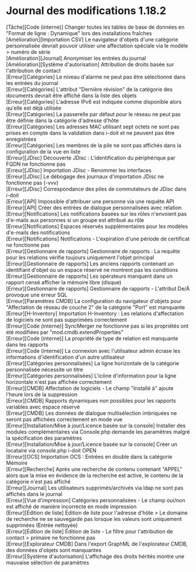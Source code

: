# Journal des modifications 1.18.2 

[Tâche][Code (interne)]                           Changer toutes les tables de base de données en "Format de ligne : Dynamique" lors des installations fraîches  
[Amélioration][Importation CSV]                   Le navigateur d'objets d'une catégorie personnalisée devrait pouvoir utiliser une affectation spéciale via le modèle > numéro de série  
[Amélioration][Journal]                          Anonymiser les entrées du journal  
[Amélioration][Système d'autorisation]            Attribution de droits basée sur l'attribution de contact  
[Erreur][Catégories]                              Le niveau d'alarme ne peut pas être sélectionné dans les entrées du journal  
[Erreur][Catégories]                              L'attribut "Dernière révision" de la catégorie des documents devrait être affiché dans la liste des objets  
[Erreur][Catégories]                              L'adresse IPv6 est indiquée comme disponible alors qu'elle est déjà utilisée  
[Erreur][Catégories]                              La passerelle par défaut pour le réseau ne peut pas être définie dans la catégorie d'adresse d'hôte  
[Erreur][Catégories]                              Les adresses MAC utilisant sept octets ne sont pas prises en compte dans la validation dans i-doit et ne peuvent pas être enregistrées  
[Erreur][Catégories]                              Les membres de la pile ne sont pas affichés dans la configuration de la vue en liste  
[Erreur][JDisc]                                   Découverte JDisc : L'identification du périphérique par FQDN ne fonctionne pas  
[Erreur][JDisc]                                   Importation JDisc - Renommer les interfaces  
[Erreur][JDisc]                                   Le débogage des journaux d'importation JDisc ne fonctionne pas (-vvv)  
[Erreur][JDisc]                                   Correspondance des piles de commutateurs de JDisc dans i-doit  
[Erreur][API]                                     Impossible d'attribuer une personne via une requête API  
[Erreur][API]                                     Créer des entrées de dialogue personnalisées avec relation  
[Erreur][Notifications]                           Les notifications basées sur les rôles n'envoient pas d'e-mails aux personnes si un groupe est attribué au rôle  
[Erreur][Notifications]                           Espaces réservés supplémentaires pour les modèles d'e-mails des notifications  
[Erreur][Notifications]                           Notifications - L'expiration d'une période de certificat ne fonctionne pas  
[Erreur][Gestionnaire de rapports]                Gestionnaire de rapports : La requête pour les relations vérifie toujours uniquement l'objet principal  
[Erreur][Gestionnaire de rapports]                Les anciens rapports contenant un identifiant d'objet ou un espace réservé ne montrent pas les conditions  
[Erreur][Gestionnaire de rapports]                Les opérateurs manquent dans un rapport censé afficher la mémoire libre (disque)  
[Erreur][Gestionnaire de rapports]                Gestionnaire de rapports - L'attribut De/À provoque une erreur SQL  
[Erreur][Paramètres CMDB]                         La configuration du navigateur d'objets pour "Affectation de réseau de couche 2" de la catégorie "Port" est manquante  
[Erreur][H-Inventory]                             Importation H-Inventory : Les relations d'affectation de logiciels ne sont pas supprimées correctement  
[Erreur][Code (interne)]                          SyncMerger ne fonctionne pas si les propriétés ont été modifiées par "mod.cmdb.extendProperties"  
[Erreur][Code (interne)]                          La propriété de type de relation est manquante dans les rapports  
[Erreur][Code (interne)]                          La connexion avec l'utilisateur admin écrase les informations d'identification d'un autre utilisateur  
[Erreur][Catégories personnalisées]               La ligne horizontale de la catégorie personnalisée nécessite un titre  
[Erreur][Catégories personnalisées]               L'icône d'information pour la ligne horizontale n'est pas affichée correctement  
[Erreur][CMDB]                                    Affectation de logiciels - Le champ "Installé à" ajoute l'heure lors de la suppression  
[Erreur][CMDB]                                    Rapports dynamiques non possibles pour les rapports variables avec espace réservé  
[Erreur][CMDB]                                    Les données de dialogue multisélection imbriquées ne seront pas affichées correctement en mode vue  
[Erreur][Installation/Mise à jour/Licence basée sur la console] Installer des modules complémentaires via Console.php demande les paramètres malgré la spécification des paramètres  
[Erreur][Installation/Mise à jour/Licence basée sur la console] Créer un locataire via console.php i-doit OPEN  
[Erreur][OCS]                                     Importation OCS : Entrées en double dans la catégorie Mémoire  
[Erreur][Recherche]                                Après une recherche de contenu contenant "APPEL" alors que la mise en évidence de la recherche est active, le contenu de la catégorie n'est pas affiché  
[Erreur][Journal]                                 Les utilisateurs supprimés/archivés via ldap ne sont pas affichés dans le journal  
[Erreur][Vue d'impression]                        Catégories personnalisées - Le champ oui/non est affiché de manière incorrecte en mode impression  
[Erreur][Édition de liste]                        Édition de liste pour l'adresse d'hôte > Le domaine de recherche ne se sauvegarde pas lorsque les valeurs sont uniquement supprimées (Entrée nettoyée)  
[Erreur][Édition de liste]                        Édition de liste - Le filtre pour l'attribution de contact > primaire ne fonctionne pas  
[Erreur][Explorateur CMDB]                        Dans l'export GraphML de l'explorateur CMDB, des données d'objets sont manquantes  
[Erreur][Système d'autorisation]                  L'affichage des droits hérités montre une mauvaise sélection de paramètres  
